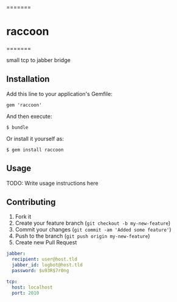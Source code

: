 =======
# raccoon
=======

small tcp to jabber bridge




## Installation

Add this line to your application's Gemfile:

    gem 'raccoon'

And then execute:

    $ bundle

Or install it yourself as:

    $ gem install raccoon

## Usage

TODO: Write usage instructions here

## Contributing

1. Fork it
2. Create your feature branch (`git checkout -b my-new-feature`)
3. Commit your changes (`git commit -am 'Added some feature'`)
4. Push to the branch (`git push origin my-new-feature`)
5. Create new Pull Request


```yaml
jabber:
  recipient: user@host.tld
  jabber_id: logbot@host.tld
  password: $u93R$7r0ng

tcp:
  host: localhost
  port: 2010
```